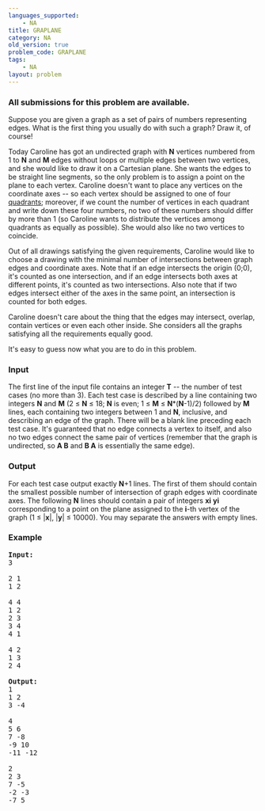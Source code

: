 ```yaml
---
languages_supported:
    - NA
title: GRAPLANE
category: NA
old_version: true
problem_code: GRAPLANE
tags:
    - NA
layout: problem
---
```

###  All submissions for this problem are available. 

Suppose you are given a graph as a set of pairs of numbers representing edges. What is the first thing you usually do with such a graph? Draw it, of course!

Today Caroline has got an undirected graph with **N** vertices numbered from 1 to **N** and **M** edges without loops or multiple edges between two vertices, and she would like to draw it on a Cartesian plane. She wants the edges to be straight line segments, so the only problem is to assign a point on the plane to each vertex. Caroline doesn't want to place any vertices on the coordinate axes -- so each vertex should be assigned to one of four [quadrants](http://en.wikipedia.org/wiki/Cartesian_coordinate_system#Quadrants_and_octants); moreover, if we count the number of vertices in each quadrant and write down these four numbers, no two of these numbers should differ by more than 1 (so Caroline wants to distribute the vertices among quadrants as equally as possible). She would also like no two vertices to coincide.

Out of all drawings satisfying the given requirements, Caroline would like to choose a drawing with the minimal number of intersections between graph edges and coordinate axes. Note that if an edge intersects the origin (0;0), it's counted as one intersection, and if an edge intersects both axes at different points, it's counted as two intersections. Also note that if two edges intersect either of the axes in the same point, an intersection is counted for both edges.

Caroline doesn't care about the thing that the edges may intersect, overlap, contain vertices or even each other inside. She considers all the graphs satisfying all the requirements equally good.

It's easy to guess now what you are to do in this problem.

### Input

The first line of the input file contains an integer **T** -- the number of test cases (no more than 3). Each test case is described by a line containing two integers **N** and **M** (2 ≤ **N** ≤ 18; **N** is even; 1 ≤ **M** ≤ **N**\*(**N**-1)/2) followed by **M** lines, each containing two integers between 1 and **N**, inclusive, and describing an edge of the graph. There will be a blank line preceding each test case. It's guaranteed that no edge connects a vertex to itself, and also no two edges connect the same pair of vertices (remember that the graph is undirected, so **A B** and **B A** is essentially the same edge).

### Output

For each test case output exactly **N**+1 lines. The first of them should contain the smallest possible number of intersection of graph edges with coordinate axes. The following **N** lines should contain a pair of integers **xi** **yi** corresponding to a point on the plane assigned to the **i**-th vertex of the graph (1 ≤ |**x**|, |**y**| ≤ 10000). You may separate the answers with empty lines.

### Example

<pre>
<b>Input:</b>
3

2 1
1 2

4 4
1 2
2 3
3 4
4 1

4 2
1 3
2 4

<b>Output:</b>
1
1 2
3 -4

4
5 6
7 -8
-9 10
-11 -12

2
2 3
7 -5
-2 -3
-7 5

</pre>